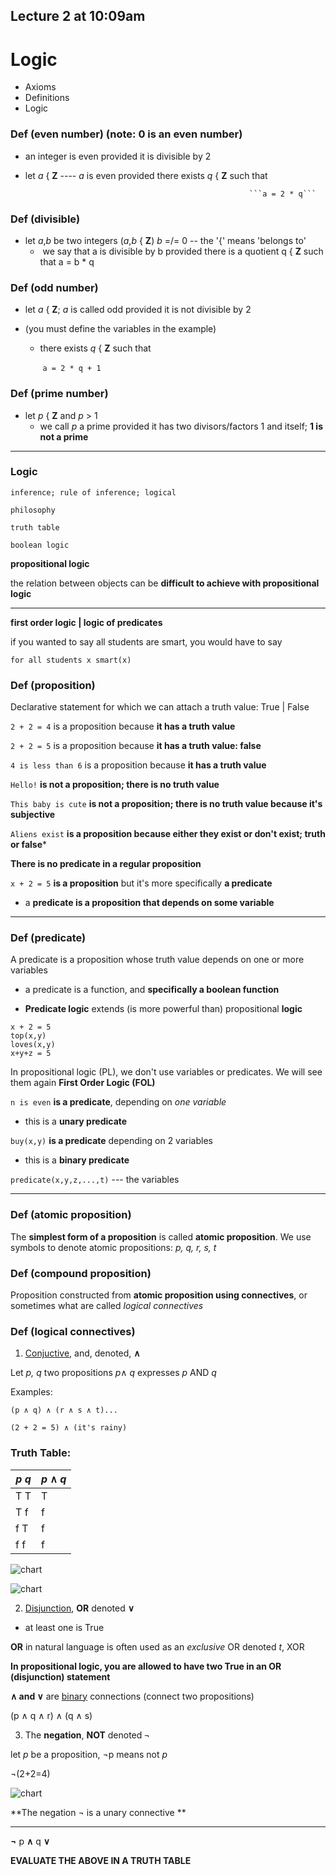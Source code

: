 ## Lecture 2 at 10:09am

# Logic

- Axioms
- Definitions
- Logic

### Def (even number) (note: 0 is an even number)

- an integer is even provided it is divisible by 2

- let *a* { **Z**    ----  *a* is even provided there exists *q* { **Z** such that

   														```a = 2 * q```

### Def (divisible)

- let *a*,*b* be two integers (*a*,*b* { **Z**)  *b* =/= 0              -- the '{' means 'belongs to'
  - ​	we say that a is divisible by b provided there is a quotient q { **Z** such that a = b * q

### Def (odd number)

- let *a* { **Z**; *a* is called odd provided it is not divisible by 2

- (you must define the variables in the example) 

  - there exists *q* { **Z** such that

    ​							```a = 2 * q + 1```

### Def (prime number)

- let *p* { **Z** and *p* > 1
  - we call *p* a prime provided it has two divisors/factors 1 and itself; **1 is not a prime**

---

### Logic

```
inference; rule of inference; logical

philosophy

truth table

boolean logic
```

**propositional logic**

the relation between objects can be **difficult to achieve with propositional logic**

---

**first order logic | logic of predicates**

if you wanted to say all students are smart, you would have to say

```
for all students x smart(x)
```

### Def (proposition) 

Declarative statement for which we can attach a truth value: True | False

```2 + 2 = 4``` is a proposition because **it has a truth value**

```2 + 2 = 5``` is a proposition because **it has a truth value: false**

```4 is less than 6``` is a proposition because **it has a truth value**

```Hello!``` **is not a proposition; there is no truth value**

```This baby is cute``` **is not a proposition; there is no truth value because it's subjective**

```Aliens exist``` **is a proposition because either they exist or don't exist; truth or  false***

**There is no predicate in a regular proposition**

```x + 2 = 5``` **is a proposition** but it's more specifically **a predicate**

- a **predicate is a proposition that depends on some variable**

---

### Def (predicate)

A predicate is a proposition whose truth value depends on one or more variables

- a predicate is a function, and **specifically a boolean function**

- **Predicate logic** extends (is more powerful than) propositional **logic**

  

```
x + 2 = 5
top(x,y)
loves(x,y)
x+y+z = 5
```

In propositional logic (PL), we don't use variables or predicates. We will see them again **First Order Logic (FOL)**

`n is even` **is a predicate**, depending on *one variable*

- this is a **unary predicate**

`buy(x,y)` **is a predicate** depending on 2 variables

- this is a **binary predicate**

`predicate(x,y,z,...,t)` --- the variables

---

### Def (atomic proposition)

The **simplest form of a proposition** is called **atomic proposition**. We use symbols to denote atomic propositions: *p, q, r, s, t*

### Def (compound proposition)

Proposition constructed from **atomic proposition using connectives**, or sometimes what are called *logical connectives*

### Def (logical connectives)

1. <u>Conjuctive</u>, and, denoted, **∧**

Let *p, q* two propositions *p*∧ *q* expresses *p* AND *q*

Examples:

```
(p ∧ q) ∧ (r ∧ s ∧ t)...

(2 + 2 = 5) ∧ (it's rainy)
```

### Truth Table:

| *p* *q* | *p* ∧ *q* |
| ------- | --------- |
| T T     | T         |
| T f     | f         |
| f T     | f         |
| f f     | f         |



![chart](Lect2-img/chart.png)

![chart](Lect2-img/chart2.png)

2. <u>Disjunction</u>, **OR** denoted **∨**

- at least one is True

**OR** in natural language is often used as an *exclusive* OR denoted *t*, XOR

**In propositional logic, you are allowed to have two True in an OR (disjunction) statement**

**∧ and ∨** are <u>binary</u> connections (connect two propositions)

(p ∧ q ∧ r) ∧ (q ∧ s)



3. The **negation**, **NOT** denoted `¬`

let *p* be a proposition, ¬p means not *p*

¬(2+2=4)

![chart](Lect2-img/chart3.png)

**The negation ¬ is a unary connective **

---

**¬** p **∧** q **∨**

**EVALUATE THE ABOVE IN A TRUTH TABLE**

